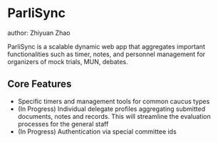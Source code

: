 # ParliSync

author: Zhiyuan Zhao

ParliSync is a scalable dynamic web app that aggregates important functionalities such as timer, 
notes, and personnel management for organizers of mock trials, MUN, debates.

## Core Features
- Specific timers and management tools for common caucus types
- (In Progress) Individual delegate profiles aggregating submitted documents, notes and records. This will streamline the evaluation processes for the general staff
- (In Progress) Authentication via special committee ids 